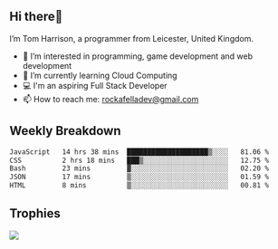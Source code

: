 ## Hi there👋
I’m Tom Harrison, a programmer from Leicester, United Kingdom.
- 👀 I’m interested in programming, game development and web development
- 🌱 I’m currently learning Cloud Computing
- 💻 I'm an aspiring Full Stack Developer
- 📫 How to reach me: [rockafelladev@gmail.com](rockafelladev@gmail.com)

## Weekly Breakdown

<!--START_SECTION:waka-->

```txt
JavaScript   14 hrs 38 mins  ████████████████████▒░░░░   81.06 %
CSS          2 hrs 18 mins   ███▒░░░░░░░░░░░░░░░░░░░░░   12.75 %
Bash         23 mins         ▓░░░░░░░░░░░░░░░░░░░░░░░░   02.20 %
JSON         17 mins         ▒░░░░░░░░░░░░░░░░░░░░░░░░   01.59 %
HTML         8 mins          ▒░░░░░░░░░░░░░░░░░░░░░░░░   00.81 %
```

<!--END_SECTION:waka-->

## Trophies

<img src="https://github-profile-trophy.vercel.app/?username=TomHarrison001&theme=nord&no-frame=true&margin-w=10&column=7" />
